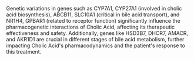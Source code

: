 Genetic variations in genes such as CYP7A1, CYP27A1 (involved in cholic acid biosynthesis), ABCB11, SLC10A1 (critical in bile acid transport), and NR1H4, GPBAR1 (related to receptor function) significantly influence the pharmacogenetic interactions of Cholic Acid, affecting its therapeutic effectiveness and safety. Additionally, genes like HSD3B7, DHCR7, AMACR, and AKR1D1 are crucial in different stages of bile acid metabolism, further impacting Cholic Acid's pharmacodynamics and the patient's response to this treatment.